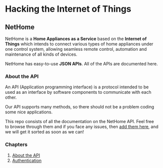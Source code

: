 # Hacking the Internet of Things

## NetHome
NetHome is a **Home Appliances as a Service** based on the **Internet of Things** which intends to connect various types of home appliances under one control system, allowing seamless remote control, automation and maintenance of all kinds of devices.

NetHome has easy-to-use **JSON APIs**. All of the APIs are documented here.

### About the API

An API (Application programming interface) is a protocol intended to be used as an interface by software components to communicate with each other.

Our API supports many methods, so there should not be a problem coding some nice applications.

This repo consists of all the documentation on the NetHome API. Feel free to browse through them and if you face any issues, then [add them here](https://github.com/pranjalnadhani/nethome-docs/issues), and we will get it sorted as soon as we can!

### Chapters

1. [About the API](01_about_the_api.md)
2. [Authentication](02_authentication)
